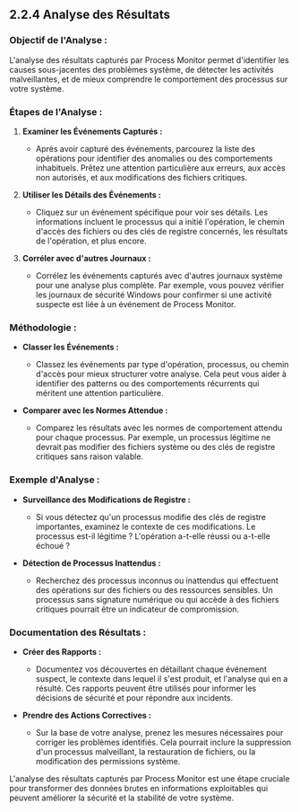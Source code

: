 
## 2.2.4 Analyse des Résultats

### Objectif de l'Analyse :
L'analyse des résultats capturés par Process Monitor permet d'identifier les causes sous-jacentes des problèmes système, de détecter les activités malveillantes, et de mieux comprendre le comportement des processus sur votre système.

### Étapes de l'Analyse :
1. **Examiner les Événements Capturés :**
   - Après avoir capturé des événements, parcourez la liste des opérations pour identifier des anomalies ou des comportements inhabituels. Prêtez une attention particulière aux erreurs, aux accès non autorisés, et aux modifications des fichiers critiques.
   
2. **Utiliser les Détails des Événements :**
   - Cliquez sur un événement spécifique pour voir ses détails. Les informations incluent le processus qui a initié l'opération, le chemin d'accès des fichiers ou des clés de registre concernés, les résultats de l'opération, et plus encore.

3. **Corréler avec d'autres Journaux :**
   - Corrélez les événements capturés avec d'autres journaux système pour une analyse plus complète. Par exemple, vous pouvez vérifier les journaux de sécurité Windows pour confirmer si une activité suspecte est liée à un événement de Process Monitor.

### Méthodologie :
- **Classer les Événements :**
   - Classez les événements par type d'opération, processus, ou chemin d'accès pour mieux structurer votre analyse. Cela peut vous aider à identifier des patterns ou des comportements récurrents qui méritent une attention particulière.
   
- **Comparer avec les Normes Attendue :**
   - Comparez les résultats avec les normes de comportement attendu pour chaque processus. Par exemple, un processus légitime ne devrait pas modifier des fichiers système ou des clés de registre critiques sans raison valable.

### Exemple d'Analyse :
- **Surveillance des Modifications de Registre :**
   - Si vous détectez qu'un processus modifie des clés de registre importantes, examinez le contexte de ces modifications. Le processus est-il légitime ? L'opération a-t-elle réussi ou a-t-elle échoué ?
   
- **Détection de Processus Inattendus :**
   - Recherchez des processus inconnus ou inattendus qui effectuent des opérations sur des fichiers ou des ressources sensibles. Un processus sans signature numérique ou qui accède à des fichiers critiques pourrait être un indicateur de compromission.

### Documentation des Résultats :
- **Créer des Rapports :**
   - Documentez vos découvertes en détaillant chaque événement suspect, le contexte dans lequel il s'est produit, et l'analyse qui en a résulté. Ces rapports peuvent être utilisés pour informer les décisions de sécurité et pour répondre aux incidents.
   
- **Prendre des Actions Correctives :**
   - Sur la base de votre analyse, prenez les mesures nécessaires pour corriger les problèmes identifiés. Cela pourrait inclure la suppression d'un processus malveillant, la restauration de fichiers, ou la modification des permissions système.

L'analyse des résultats capturés par Process Monitor est une étape cruciale pour transformer des données brutes en informations exploitables qui peuvent améliorer la sécurité et la stabilité de votre système.
